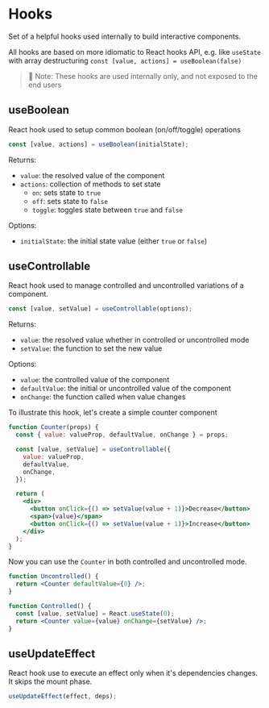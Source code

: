 # Hooks

Set of a helpful hooks used internally to build interactive components.

All hooks are based on more idiomatic to React hooks API, e.g. like `useState`
with array destructuring `const [value, actions] = useBoolean(false)`

> 🚨 Note: These hooks are used internally only, and not exposed to the end
> users

## useBoolean

React hook used to setup common boolean (on/off/toggle) operations

```jsx
const [value, actions] = useBoolean(initialState);
```

Returns:

- `value`: the resolved value of the component
- `actions`: collection of methods to set state
  - `on`: sets state to `true`
  - `off`: sets state to `false`
  - `toggle`: toggles state between `true` and `false`

Options:

- `initialState`: the initial state value (either `true` or `false`)

## useControllable

React hook used to manage controlled and uncontrolled variations of a component.

```jsx
const [value, setValue] = useControllable(options);
```

Returns:

- `value`: the resolved value whether in controlled or uncontrolled mode
- `setValue`: the function to set the new value

Options:

- `value`: the controlled value of the component
- `defaultValue`: the initial or uncontrolled value of the component
- `onChange`: the function called when value changes

To illustrate this hook, let's create a simple counter component

```jsx
function Counter(props) {
  const { value: valueProp, defaultValue, onChange } = props;

  const [value, setValue] = useControllable({
    value: valueProp,
    defaultValue,
    onChange,
  });

  return (
    <div>
      <button onClick={() => setValue(value + 1)}>Decrease</button>
      <span>{value}</span>
      <button onClick={() => setValue(value + 1)}>Increase</button>
    </div>
  );
}
```

Now you can use the `Counter` in both controlled and uncontrolled mode.

```jsx
function Uncontrolled() {
  return <Counter defaultValue={0} />;
}
```

```jsx
function Controlled() {
  const [value, setValue] = React.useState(0);
  return <Counter value={value} onChange={setValue} />;
}
```

## useUpdateEffect

React hook use to execute an effect only when it's dependencies changes. It
skips the mount phase.

```jsx
useUpdateEffect(effect, deps);
```
